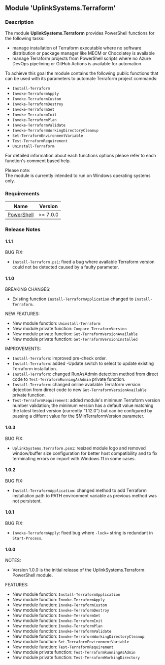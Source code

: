## Module 'UplinkSystems.Terraform'

### Description

The module **UplinkSystems.Terraform** provides PowerShell functions for the following tasks:
* manage installation of Terraform executable where no software distribution or package manager like MECM or Chocolatey is available  
* manage Terraform projects from PowerShell scripts where no Azure DevOps pipelining or GitHub Actions is available for automation  
  
To achieve this goal the module contains the following public functions that can be used with its parameters to automate Terraform project commands:  
  
* <code>Install-Terraform</code>
* <code>Invoke-TerraformApply</code>
* <code>Invoke-TerraformCustom</code>
* <code>Invoke-TerraformDestroy</code>
* <code>Invoke-TerraformGet</code>
* <code>Invoke-TerraformInit</code>
* <code>Invoke-TerraformPlan</code>
* <code>Invoke-TerraformValidate</code>
* <code>Invoke-TerraformWorkingDirectoryCleanup</code>
* <code>Set-TerraformEnvironmentVariable</code>
* <code>Test-TerraformRequirement</code>
* <code>Uninstall-Terraform</code>
  
For detailed information about each functions options please refer to each function's comment based help.  
  
Please note:  
The module is currently intended to run on Windows operating systems only.  

### Requirements

| Name | Version |
|------|---------|
| <a name="requirement_powershell"></a> [PowerShell](#requirement\_powershell) | >= 7.0.0 |

### Release Notes

#### 1.1.1

BUG FIX:  
* <code>Install-Terraform.ps1</code>: fixed a bug where available Terraform version could not be detected caused by a faulty parameter.  

#### 1.1.0

BREAKING CHANGES:  
* Existing function <code>Install-TerraformApplication</code> changed to <code>Install-Terraform</code>.

NEW FEATURES:  
* New module function: <code>Uninstall-Terraform</code>
* New module private function: <code>Compare-TerraformVersion</code>
* New module private function: <code>Get-TerraformVersionAvailable</code>
* New module private function: <code>Get-TerraformVersionInstalled</code>

IMPROVEMENTS:
* <code>Install-Terraform</code>: improved pre-check order.
* <code>Install-Terraform</code>: added -Update switch to select to update existing Terraform installation.
* <code>Install-Terraform</code>: changed RunAsAdmin detection method from direct code to <code>Test-TerraformRunningAsAdmin</code> private function.
* <code>Install-Terraform</code>: changed online available Terraform version detection from direct code to new <code>Get-TerraformVersionAvailable</code> private function.
* <code>Test-TerraformRequirement</code>: added module's minimum Terraform version number validation; the minimum version has a default value matching the latest tested version (currently "1.12.0") but can be configured by passing a differnt value for the $MinTerraformVersion parameter.

#### 1.0.3

BUG FIX:  
* <code>UplinkSystems.Terraform.psm1</code>: resized module logo and removed window/buffer size configuration for better host compatibility and to fix terminating errors on import with Windows 11 in some cases.

#### 1.0.2

BUG FIX:  
* <code>Install-TerraformApplication</code>: changed method to add Terraform installation path to PATH environment variable as previous method was not persistent.

#### 1.0.1

BUG FIX:  
* <code>Invoke-TerraformApply</code>: fixed bug where <code>-lock=</code> string is redundant in <code>Start-Process</code>.

#### 1.0.0

NOTES:  
* Version 1.0.0 is the initial release of the UplinkSystems.Terraform PowerShell module.  

FEATURES:  
* New module function: <code>Install-TerraformApplication</code>
* New module function: <code>Invoke-TerraformApply</code>
* New module function: <code>Invoke-TerraformCustom</code>
* New module function: <code>Invoke-TerraformDestroy</code>
* New module function: <code>Invoke-TerraformGet</code>
* New module function: <code>Invoke-TerraformInit</code>
* New module function: <code>Invoke-TerraformPlan</code>
* New module function: <code>Invoke-TerraformValidate</code>
* New module function: <code>Invoke-TerraformWorkingDirectoryCleanup</code>
* New module function: <code>Set-TerraformEnvironmentVariable</code>
* New module function: <code>Test-TerraformRequirement</code>
* New module private function: <code>Test-TerraformRunningAsAdmin</code>
* New module private function: <code>Test-TerraformWorkingDirectory</code>
